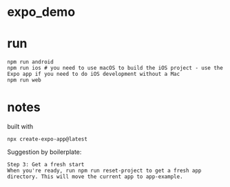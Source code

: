 # expo_demo

# run
```
npm run android
npm run ios # you need to use macOS to build the iOS project - use the Expo app if you need to do iOS development without a Mac
npm run web
```


# notes
built with
```
npx create-expo-app@latest
```

Suggestion by boilerplate:
```
Step 3: Get a fresh start
When you're ready, run npm run reset-project to get a fresh app directory. This will move the current app to app-example.
```